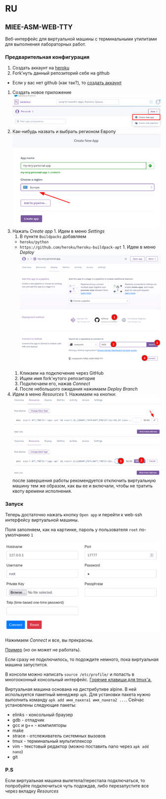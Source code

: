 # RU
## MIEE-ASM-WEB-TTY

Веб-интерфейс для виртуальной машины с терминальными утилитами для выполнения лабораторных работ.

### Предварительная конфигурация

1. Создать аккаунт на [heroku](https://www.heroku.com/)
1. Fork'нуть данный репозиторий себе на github
  + Если у вас нет github (как так?), то [создать аккаунт](https://github.com/)
1. Создать новое приложение ![Create new app](images/new_app.png)
  1. Как-нибудь назвать и выбрать регионом Европу ![new app setup](images/new_app_step_1.png)
  1. Нажать *Create app*
    1. Идем в меню *Settings*
      1. В пункте `Buildpacks` добавляем
        + `heroku/python` 
        + `https://github.com/heroku/heroku-buildpack-apt` 
    1. Идем в меню *Deploy* 
   ![repo connection](images/repo_connect.png)
      1. Кликаем на подключение через GitHub
      1. Ищем имя fork'нутого репозитория
      1. Подключаем его, нажав *Connect*
      1. После небольшого ожидания нажимаем *Deploy Branch*
   1. Идем в меню *Resources*
    1. Нажимаем на кнопки: 
     ![edit](images/resources_edit.png)
     ![confirm](images/resources_confirm.png)
      после завершения работы рекомендуется отключить
      виртуальную машину тем же образом, как вы ее и включали,
      чтобы не тратить квоту времени исполнения.

### Запуск

Теперь достаточно нажать кнопку `Open app` и перейти к web-ssh интерфейсу виртуальной машины.

Поля заполняем, как на картинке, пароль у пользователя `root` по-умолчанию `1`

![wssh](images/wssh.png)

Нажимаем *Connect* и все, вы прекрасны.

[Пример](https://miee-asm-web-tty.herokuapp.com/) (но он может не работать).

Если сразу не подключилось, то подождите немного, пока виртуальная машина запустится.

В консоли можно написать `source /etc/profile/` и попасть в многооконный консольный интерфейс.
[Горячие клавиши для tmux'a.](https://github.com/dennyzhang/cheatsheet-tmux-A4)

Виртуальная машина основана на дистрибутиве alpine.
В ней используется пакетный менеджер `apk`.
Для установки пакета нужно выполнить команду `apk add имя_пакета1 имя_пакета2 ...`.
Сейчас установлены следующие пакеты:
 + elinks - консольный браузер
 + gdb - отладчик
 + gcc и g++ - компиляторы
 + make
 + strace - отслеживатель системных вызовов
 + tmux - терминальный мультиплексор
 + vim - текстовый редактор (можно поставить nano через `apk add nano`)
 + git


### P.S

Если виртуальная машина вылетела/перестала подключаться, то попробуйте подключиться чуть подождав, либо перезапустите все через вкладку *Resources*
